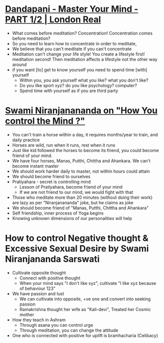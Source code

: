 # [Dandapani - Master Your Mind - PART 1/2 | London Real](https://www.youtube.com/watch?v=FeGOZ9gUe5k)
* What comes before meditation? Concentration! Concentration comes before meditation?
* So you need to learn how to concentrate in order to meditate,
* We believe that you can't meditate if you can't concentrate
* Meditation can't change your life style! You create a lifestyle first! meditation second! Then meditation affects a lifestyle not the other way around
* if you want [to] get to know yourself you need to spend time [with] yourself
  * Within you, you ask yourself what you like? what you don't like?
  * Do you like sport xyz? do you like psychology? computer?
  * Spend time with yourself as if you are third party
  
# [Swami Niranjanananda on "How You control the Mind ?"](https://www.youtube.com/watch?v=Ll5Z8m8YOoM&t=14s)
* You can't train a horse within a day, it requires months/year to train, and daily practice
* Horses are wild, run when it runs, rest when it runs
* Just like kid followed the horses to become its friend, you could become friend of your mind.
* We have four horses, Manas, Putthi, Chittha and Ahankara. We can't become instant master
* We should work harder daily to master, not within hours could attain
* We should become friend to ourselves
* Pratiyahara - secret is controlling mind
  * Lesson of  Pratiyahara, become friend of your mind
  * If we are not friend to our mind, we would fight with that
* Those who meditate more than 20 minutes (without doing their work) are lazy as per "Niranjanananda" joke, but he claims as joke
* We should become friend of "Manas, Putthi, Chittha and Ahankara"
* Self friendship, inner process of Yoga begins
* Knowing unknown dimensions of our personalities will help

# How to control Negative thought & Excessive Sexual Desire by Swami Niranjananda Sarswati
* Cultivate opposite thought
  * Connect with positive thought
  * When your mind says "I don't like xyz", cultivate "I like xyz because of behaviour 123"
* We have passion and lust
  * We can cultivate into opposite, +ve one and convert into seeking passion
  * Ramakrishna thought her wife as "Kali-devi", Treated her Cosmic mother
* How they teach in Ashram  
  * Through asana you can control urge
  * Through meditation, you can change the attitude
* One who is connected with positive for uplift is bramhacharia (Celibacy)  